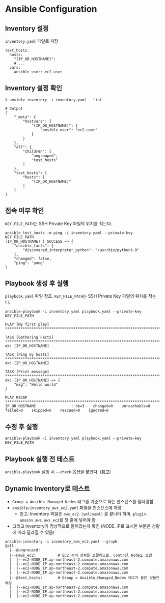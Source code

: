 # Ansible Configuration

## Inventory 설정 

`inventory.yaml` 파일로 저장 

```
test_hosts:
  hosts:
    "(IP_OR_HOSTNAME)":
    # ... 
  vars:
    ansible_user: ec2-user
```

## Inventory 설정 확인 

```shell
$ ansible-inventory -i inventory.yaml --list

# Output
{
    "_meta": {
        "hostvars": {
            "(IP_OR_HOSTNAME)": {
                "ansible_user": "ec2-user"
            }
        }
    },
    "all": {
        "children": [
            "ungrouped",
            "test_hosts"
        ]
    },
    "test_hosts": {
        "hosts": [
            "(IP_OR_HOSTNAME)"
        ]
    }
}
```

## 접속 여부 확인

`KEY_FILE_PATH`는 SSH Private Key 파일의 위치를 적는다.

```shell
ansible test_hosts -m ping -i inventory.yaml --private-key KEY_FILE_PATH
(IP_OR_HOSTNAME) | SUCCESS => {
    "ansible_facts": {
        "discovered_interpreter_python": "/usr/bin/python3.9"
    },
    "changed": false,
    "ping": "pong"
}
```

## Playbook 생성 후 실행

`playbook.yaml` 파일 참조. `KEY_FILE_PATH`는 SSH Private Key 파일의 위치를 적는다.

```shell
ansible-playbook -i inventory.yaml playbook.yaml --private-key KEY_FILE_PATH

PLAY [My first play] **************************************************************************************************************************************************************************************

TASK [Gathering Facts] ************************************************************************************************************************************************************************************
ok: [IP_OR_HOSTNAME]

TASK [Ping my hosts] **************************************************************************************************************************************************************************************
ok: [IP_OR_HOSTNAME]

TASK [Print message] **************************************************************************************************************************************************************************************
ok: [IP_OR_HOSTNAME] => {
    "msg": "Hello world"
}

PLAY RECAP ************************************************************************************************************************************************************************************************
IP_OR_HOSTNAME                : ok=3    changed=0    unreachable=0    failed=0    skipped=0    rescued=0    ignored=0   
```

## 수정 후 실행

```shell
ansible-playbook -i inventory.yaml playbook.yaml --private-key KEY_FILE_PATH
```

## Playbook 실행 전 테스트 

`ansible-playbook` 실행 시 `--check` 옵션을 붙인다. ([참고](https://docs.ansible.com/ansible/2.9/user_guide/playbooks_checkmode.html))

## Dynamic Inventory로 테스트

* `Group = Ansible_Managed_Nodes` 태그를 기준으로 하는 인스턴스를 필터링함
* `ansible/inventory_aws_ec2.yaml` 파일을 인스턴스에 저장
    * 참고: Inventory 파일은 `aws_ec2.(yml|yaml)` 로 끝나야 하며, `plugin: amazon.aws.aws_ec2`를 첫 줄에 넣어야 함
* 그리고 Inventory가 정상적으로 들어갔는지 확인 (NODE_IP로 표시한 부분은 상황에 따라 달라질 수 있음)

```shell
ansible-inventory -i inventory_aws_ec2.yaml --graph
@all:
  |--@ungrouped:
  |--@aws_ec2:          # EC2 서버 전체를 포괄하므로, Control Node도 포함
  |  |--ec2-NODE_IP.ap-northeast-2.compute.amazonaws.com
  |  |--ec2-NODE_IP.ap-northeast-2.compute.amazonaws.com
  |  |--ec2-NODE_IP.ap-northeast-2.compute.amazonaws.com
  |  |--ec2-NODE_IP.ap-northeast-2.compute.amazonaws.com
  |--@test_hosts:       # Group = Ansible_Managed_Nodes 태그가 붙은 것들만 해당
  |  |--ec2-NODE_IP.ap-northeast-2.compute.amazonaws.com
  |  |--ec2-NODE_IP.ap-northeast-2.compute.amazonaws.com
  |  |--ec2-NODE_IP.ap-northeast-2.compute.amazonaws.com
```

